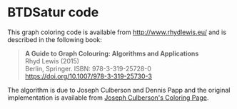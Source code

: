 # BTDSatur code

This graph coloring code is available from http://www.rhydlewis.eu/ and is described in the following book:

> **A Guide to Graph Colouring: Algorithms and Applications**<br>
> Rhyd Lewis (2015)<br>
> Berlin, Springer. ISBN: 978-3-319-25728-0 <br>
> https://doi.org/10.1007/978-3-319-25730-3

The algorithm is due to Joseph Culberson and Dennis Papp and the original implementation is available from [Joseph Culberson's Coloring Page](http://webdocs.cs.ualberta.ca/~joe/Coloring/).